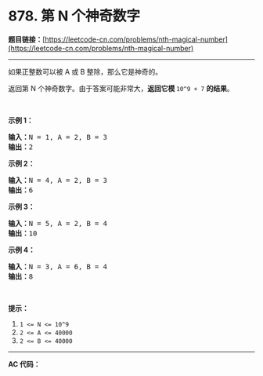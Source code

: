 # 878. 第 N 个神奇数字

**题目链接：**[https://leetcode-cn.com/problems/nth-magical-number](https://leetcode-cn.com/problems/nth-magical-number)

---

<div class="content__1Y2H">
 <div class="notranslate">
  <p>如果正整数可以被 A 或 B 整除，那么它是神奇的。</p> 
  <p>返回第 N 个神奇数字。由于答案可能非常大，<strong>返回它模&nbsp;</strong><code>10^9 + 7</code>&nbsp;<strong>的结果</strong>。</p> 
  <p>&nbsp;</p> 
  <ol> 
  </ol> 
  <p><strong>示例 1：</strong></p> 
  <pre class="language-text"><strong>输入：</strong>N = 1, A = 2, B = 3
<strong>输出：</strong>2
</pre> 
  <p><strong>示例&nbsp;2：</strong></p> 
  <pre class="language-text"><strong>输入：</strong>N = 4, A = 2, B = 3
<strong>输出：</strong>6
</pre> 
  <p><strong>示例 3：</strong></p> 
  <pre class="language-text"><strong>输入：</strong>N = 5, A = 2, B = 4
<strong>输出：</strong>10
</pre> 
  <p><strong>示例 4：</strong></p> 
  <pre class="language-text"><strong>输入：</strong>N = 3, A = 6, B = 4
<strong>输出：</strong>8
</pre> 
  <p>&nbsp;</p> 
  <p><strong>提示：</strong></p> 
  <ol> 
   <li><code>1 &lt;= N&nbsp;&lt;= 10^9</code></li> 
   <li><code>2 &lt;= A&nbsp;&lt;= 40000</code></li> 
   <li><code>2 &lt;= B&nbsp;&lt;= 40000</code></li> 
  </ol> 
 </div>
</div>

---

**AC 代码：**

```java

```
